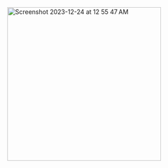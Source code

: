 <img width="351" alt="Screenshot 2023-12-24 at 12 55 47 AM" src="https://github.com/ankitpyc/Gita-iOS-App/assets/13076644/93e0e5a8-0b30-4861-9145-a901e3ee6a60">
